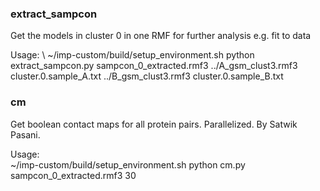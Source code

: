 ### extract_sampcon
Get the models in cluster 0 in one RMF for further analysis e.g. fit to data 

Usage: \ 
~/imp-custom/build/setup_environment.sh python extract_sampcon.py sampcon_0_extracted.rmf3 ../A_gsm_clust3.rmf3 cluster.0.sample_A.txt ../B_gsm_clust3.rmf3 cluster.0.sample_B.txt 


### cm
Get boolean contact maps for all protein pairs. Parallelized. By Satwik Pasani. 

Usage: \
~/imp-custom/build/setup_environment.sh python cm.py sampcon_0_extracted.rmf3 30


